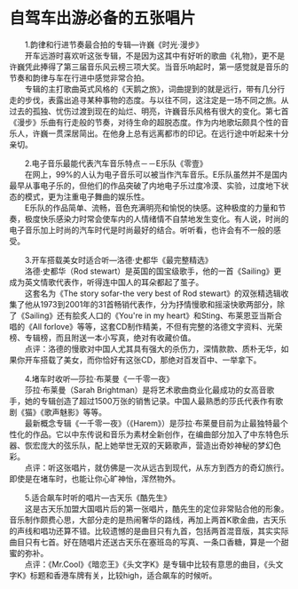# 自驾车出游必备的五张唱片  

&emsp;&emsp;1.韵律和行进节奏最合拍的专辑—许巍《时光·漫步》  
&emsp;&emsp;开车远游时喜欢听这张专辑，不是因为这其中有好听的歌曲《礼物》，更不是许巍凭此捧得了第三届音乐风云榜三项大奖。当音乐响起时，第一感觉就是音乐的节奏和韵律与车在行进中感觉非常合拍。  
&emsp;&emsp;专辑的主打歌曲英式风格的《天鹅之旅》，词曲提到的就是远行，带有几分行走的步伐，表露出追寻某种事物的态度。与以往不同，这注定是一场不同之旅。从过去的孤独、忧伤过渡到现在的灿烂、明亮，许巍音乐风格有很大的变化。第七首《漫步》乐曲有行走般的节奏，对待生命的超脱态度。作为内地歌坛颇具个性的音乐人，许巍一贯深居简出。在他身上总有远离都市的印记。在远行途中听起来十分亲切。  

&emsp;&emsp;2.电子音乐最能代表汽车音乐特点－－E乐队《零壹》  
&emsp;&emsp;在网上，99%的人认为电子音乐可以被当作汽车音乐。E乐队虽然并不是国内最早从事电子乐的，但他们的作品突破了内地电子乐过度冷漠、实验，过度地下状态的模式，更为注重电子舞曲的娱乐性。  
&emsp;&emsp;E乐队的作品简单、流畅，音色充满明亮和愉悦的快感。这种极度的力量和节奏，极度快乐感染力时常会使车内的人情绪情不自禁地发生变化。有人说，时尚的电子音乐加上时尚的汽车时代是时尚最好的结合。听听看，也许会有不一般的感受。  

&emsp;&emsp;3.开车搭载美女时适合听—洛德·史都华《最完整精选》  
&emsp;&emsp;洛德·史都华（Rod stewart）是英国的国宝级歌手，他的一首《Sailing》更成为英文情歌代表作，听得连中国人的耳朵都起了茧子。  
&emsp;&emsp;这套名为《The story sofar-the very best of Rod stewart》的双张精选辑收集了他从1973到2001年的31首畅销代表作，分为抒情慢歌和摇滚快歌两部分，除了《Sailing》还有脍炙人口的《You're in my heart》和Sting、布莱恩亚当斯合唱的《All forlove》等等，这套CD制作精美，不但有完整的洛德文字资料、光荣榜、专辑榜，而且附送一本小写真，绝对有收藏价值。  
&emsp;&emsp;点评：洛德的慢歌对中国人尤其具有强大的杀伤力，深情款款、质朴无华，如果你开车搭载了美女，而你恰好有这张CD，那绝对百发百中、一举拿下。  

&emsp;&emsp;4.堵车时收听—莎拉·布莱曼《一千零一夜》  
&emsp;&emsp;莎拉·布莱曼（Sarah Brightman）是将艺术歌曲商业化最成功的女高音歌手，她的专辑创造了超过1500万张的销售记录。中国人最熟悉的莎氏代表作有歌剧《猫》《歌声魅影》等等。  
&emsp;&emsp;最新概念专辑《一千零一夜》（《Harem》）是莎拉·布莱曼目前为止最独特最个性化的作品。它以中东传说和音乐为素材全新创作，在编曲部分加入了中东特色乐器、恢宏庞大的弦乐队，配上她举世无双的天籁歌声，营造出奇妙神秘的梦幻色彩。  
&emsp;&emsp;点评：听这张唱片，就仿佛是一次从远古到现代，从东方到西方的奇幻旅行。即使是在堵车时，也能让你心旷神怡，浑然物外。  

&emsp;&emsp;5.适合飙车时听的唱片—古天乐《酷先生》  
&emsp;&emsp;这是古天乐加盟大国唱片后的第一张唱片，酷先生的定位非常贴合他的形象。音乐制作颇费心思，大部分走的是热闹奢华的路线，再加上两首K歌金曲，古天乐的声线和唱功还算不错。比较遗憾的是曲目只有九首，包括两首混音版，其实实际曲目只有七首。好在随唱片还送古天乐在塞班岛的写真、一条口香糖，算是一个甜蜜的弥补。  
&emsp;&emsp;点评：《Mr.Cool》《暗恋王》《头文字K》是专辑中比较有意思的曲目，《头文字K》标题和香港车牌有关，比较high，适合飙车的时候听。  
